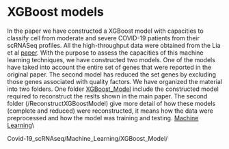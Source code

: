 # XGBoost models
In the paper we have constructed a XGBoost model with capacities to classify cell from moderate and severe COVID-19 patients from their scRNASeq profiles. All the high-throughput data were obtained from the Lia et al [paper](https://www.nature.com/articles/s41591-020-0901-9). With the purpose to assess the capacities of this machine learning techniques, we have constructed two models. One of the models have taked into account the entire set of genes that were reported in the original paper. The second model has reduced the set genes by excluding those genes associated with quality factors. We have organized the material into two folders. One folder [XGBoost_Model](Machine_Learning/XGBoost_Model/) include the constructed model required to reconstruct the reslts shown in the main paper. The second folder (/ReconstructXGBoostModel) give more detail of how these models (complete and reduced) were reconstructed, it means how the data were preprocessed and how the model was training and testing. 
[Machine Learning](Machine_Learning/README.md)\

Covid-19_scRNAseq/Machine_Learning/XGBoost_Model/
